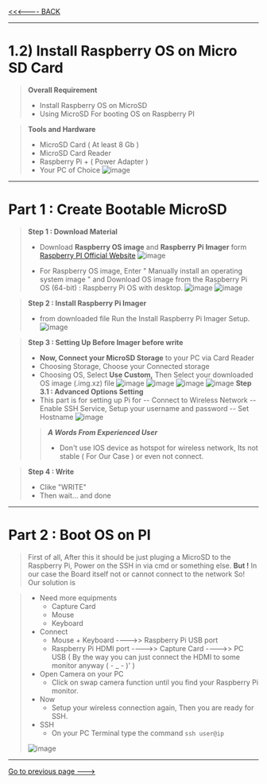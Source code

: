 [<<<---- BACK](./)
* * * 
# 1.2) Install Raspberry OS on Micro SD Card

> **Overall Requirement**
>  - Install Raspberry OS on MicroSD
>  - Using MicroSD For booting OS on Raspberry PI

> **Tools and Hardware**
> - MicroSD Card ( At least 8 Gb )
> - MicroSD Card Reader
> - Raspberry Pi + ( Power Adapter )
> - Your PC of Choice
> ![image](https://user-images.githubusercontent.com/109336369/193408372-2367dddf-f3c1-4522-9e9b-2e457fdd553a.png)
> 

* * *
# Part 1 : Create Bootable MicroSD

> **Step 1 :  Download  Material**
> - Download **Raspberry OS image** and **Raspberry Pi Imager** form [Raspberry PI Official Website](https://www.raspberrypi.com/software/)
> ![image](https://user-images.githubusercontent.com/109336369/193320710-d3ed6060-595c-4110-b25e-7083aa037526.png)
> 
> - For  Raspberry OS image, Enter " Manually install an operating system image " and Download OS image from the Raspberry Pi OS (64-bit) : Raspberry Pi OS with desktop.
> ![image](https://user-images.githubusercontent.com/109336369/193320759-e41ebb66-a44a-4d8b-9a13-f161ea6e91d2.png)
> ![image](https://user-images.githubusercontent.com/109336369/193320813-a755b62f-bbd8-41d2-ad33-e84bf7f17d2a.png)


> **Step 2 : Install Raspberry Pi Imager**
> - from downloaded file Run the Install Raspberry Pi Imager Setup.
>![image](https://user-images.githubusercontent.com/109336369/193320897-9665678b-9186-4789-a0f9-ad11ec342c4c.png)


> **Step 3 : Setting Up Before Imager before write**
> - **Now, Connect your MicroSD Storage** to your PC via Card Reader
> - Choosing Storage, Choose your Connected storage
> -  Choosing OS, Select **Use Custom,** Then Select your downloaded OS image (.img.xz) file
>  ![image](https://user-images.githubusercontent.com/109336369/193320987-c368a76e-c245-41f0-8cde-03951d9bd8e3.png)
>  ![image](https://user-images.githubusercontent.com/109336369/193321024-23e05518-6596-4622-952a-4aa66713d225.png)
>  ![image](https://user-images.githubusercontent.com/109336369/193321063-05e0bd28-1bb5-466e-b72c-8bab3c621e01.png)
>  ![image](https://user-images.githubusercontent.com/109336369/193321085-c0770cec-986c-4f00-b65c-1c25c8fa05df.png)
>  **Step 3.1 : Advanced Options Setting**
>  - This part is for setting up Pi for 
>  -- Connect to Wireless Network
>  -- Enable SSH Service, Setup your username and password
>  -- Set Hostname
>  ![image](https://user-images.githubusercontent.com/109336369/193321344-734c3e86-0e55-4141-9429-4ee463219d02.png)
>   > ***A Words From Experienced User***
>   >  - Don't use IOS device as hotspot for wireless network, Its not stable ( For Our Case ) or even not connect.
>  

> **Step 4 : Write**
> - Clike "WRITE"
> - Then wait... and done
>  

* * * 
# Part 2 : Boot OS on PI

> First of all, After this it should be just pluging a MicroSD to the Raspberry Pi, Power on the SSH in via cmd or something else.
> **But !** In our case the Board itself not or cannot connect to the network
>  So! Our solution is 


> - Need more equipments 
>   - Capture Card
>   - Mouse
>   - Keyboard
> - Connect 
>   - Mouse + Keyboard ---->> Raspberry Pi USB port
>   - Raspberry Pi HDMI port ---->> Capture Card ---->> PC USB ( By the way you can just connect the HDMI to some monitor anyway ( - _ -  )'  )
> - Open Camera on your PC 
>   - Click on swap camera function until you find your Raspberry Pi monitor.
> - Now
>   - Setup your wireless connection again, Then you are ready for SSH.
> - SSH
>   - On your PC Terminal type the command
>        `ssh user@ip` 
>
>![image](https://user-images.githubusercontent.com/109336369/193408989-17c07fcc-7d89-4f4e-858c-6defc62fa784.png)

* * *

[Go to previous page --->](/2-1Mqtt.md)




